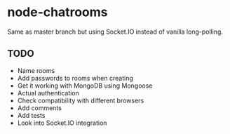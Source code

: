 node-chatrooms
==============

Same as master branch but using Socket.IO instead of vanilla long-polling.

TODO
----

* Name rooms
* Add passwords to rooms when creating
* Get it working with MongoDB using Mongoose
* Actual authentication
* Check compatibility with different browsers
* Add comments
* Add tests
* Look into Socket.IO integration
